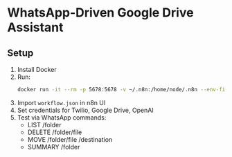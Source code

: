 # WhatsApp-Driven Google Drive Assistant

## Setup
1. Install Docker
2. Run:
   ```bash
   docker run -it --rm -p 5678:5678 -v ~/.n8n:/home/node/.n8n --env-file .env n8nio/n8n
   ```
3. Import `workflow.json` in n8n UI
4. Set credentials for Twilio, Google Drive, OpenAI
5. Test via WhatsApp commands:
   - LIST /folder
   - DELETE /folder/file
   - MOVE /folder/file /destination
   - SUMMARY /folder
